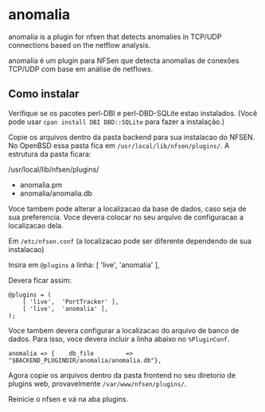anomalia
========

anomalia is a plugin for nfsen that detects anomalies in TCP/UDP connections based on the netflow analysis.

anomalia é um plugin para NFSen que detecta anomalias de conexões TCP/UDP com base em análise de netflows.

Como instalar
-------------

Verifique se os pacotes perl-DBI e perl-DBD-SQLite estao instalados. (Você pode usar `cpan install DBI DBD::SQLite` para fazer a instalação.)


Copie os arquivos dentro da pasta backend para sua instalacao do NFSEN. No OpenBSD essa pasta fica em `/usr/local/lib/nfsen/plugins/`. A estrutura da pasta ficara:

/usr/local/lib/nfsen/plugins/
* anomalia.pm
* anomalia/anomalia.db

Voce tambem pode alterar a localizacao da base de dados, caso seja de sua preferencia. Voce devera colocar no seu arquivo de configuracao a localizacao dela.

Em `/etc/nfsen.conf` (a localizacao pode ser diferente dependendo de sua instalacao)

Insira em `@plugins` a linha:
    [ 'live',  'anomalia' ],
    
Devera ficar assim:

	@plugins = (
	    [ 'live',  'PortTracker' ], 
	    [ 'live',  'anomalia' ],
	);

Voce tambem devera configurar a localizacao do arquivo de banco de dados. Para isso, voce devera incluir a linha abaixo no `%PluginConf`.

	anomalia => {    db_file         => "$BACKEND_PLUGINDIR/anomalia/anomalia.db"},

Agora copie os arquivos dentro da pasta frontend no seu diretorio de plugins web, provavelmente `/var/www/nfsen/plugins/`.

Reinicie o nfsen e vá na aba plugins.
